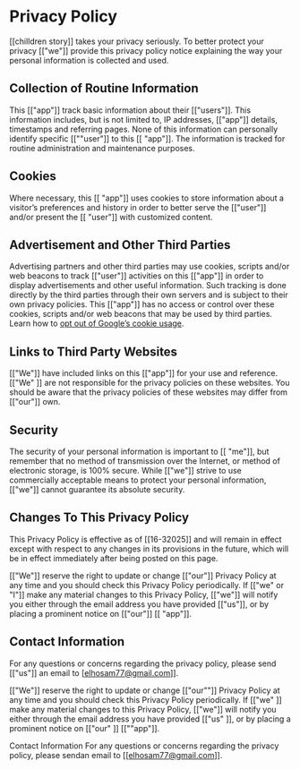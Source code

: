 # Privacy Policy

[[chilldren story]] takes your privacy seriously. To better protect your privacy [["we"]] provide this privacy policy notice explaining the way your personal information is collected and used.


## Collection of Routine Information

This [["app"]] track basic information about their [["users"]]. This information includes, but is not limited to, IP addresses, [["app"]] details, timestamps and referring pages. None of this information can personally identify specific [[""user"]] to this [[ "app"]]. The information is tracked for routine administration and maintenance purposes.


## Cookies

Where necessary, this [[ "app"]] uses cookies to store information about a visitor’s preferences and history in order to better serve the [["user"]] and/or present the [[ "user"]] with customized content.


## Advertisement and Other Third Parties

Advertising partners and other third parties may use cookies, scripts and/or web beacons to track [["user"]] activities on this [["app"]] in order to display advertisements and other useful information. Such tracking is done directly by the third parties through their own servers and is subject to their own privacy policies. This [["app"]] has no access or control over these cookies, scripts and/or web beacons that may be used by third parties. Learn how to [opt out of Google’s cookie usage](http://www.google.com/privacy_ads.html).


## Links to Third Party Websites

[["We"]] have included links on this [["app"]] for your use and reference. [["We" ]] are not responsible for the privacy policies on these websites. You should be aware that the privacy policies of these websites may differ from [["our"]] own.


## Security

The security of your personal information is important to [[ "me"]], but remember that no method of transmission over the Internet, or method of electronic storage, is 100% secure. While [["we"]] strive to use commercially acceptable means to protect your personal information, [["we"]] cannot guarantee its absolute security.


## Changes To This Privacy Policy

This Privacy Policy is effective as of [[16-32025]] and will remain in effect except with respect to any changes in its provisions in the future, which will be in effect immediately after being posted on this page.

[["We"]] reserve the right to update or change [["our"]] Privacy Policy at any time and you should check this Privacy Policy periodically. If [["we" or "I"]] make any material changes to this Privacy Policy, [["we"]] will notify you either through the email address you have provided [["us"]], or by placing a prominent notice on [["our"]] [[ "app"]].


## Contact Information

For any questions or concerns regarding the privacy policy, please send [["us"]] an email to [elhosam77@gmail.com]].


[["We"]] reserve the right to update or change [["our""]] Privacy Policy at any time and you should check this Privacy Policy periodically. If [["we" ]] make any material changes to this Privacy Policy, [["we"]] will notify you either through the email address you have provided [["us" ]], or by placing a prominent notice on [["our" ]] [[""app"]].

Contact Information
For any questions or concerns regarding the privacy policy, please sendan email to [[elhosam77@gmail.com]].
